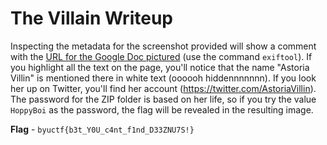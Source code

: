 # The Villain Writeup
Inspecting the metadata for the screenshot provided will show a comment with the [URL for the Google Doc pictured](https://docs.google.com/document/d/1BnPoqSl7GQOST__5iR7Xv7lYB8kSIxFsLYSq9PXaJFY/edit) (use the command `exiftool`). If you highlight all the text on the page, you'll notice that the name "Astoria Villin" is mentioned there in white text (oooooh hiddennnnnnn). If you look her up on Twitter, you'll find her account (https://twitter.com/AstoriaVillin). The password for the ZIP folder is based on her life, so if you try the value `HoppyBoi` as the password, the flag will be revealed in the resulting image.

**Flag** - `byuctf{b3t_Y0U_c4nt_f1nd_D33ZNU7S!}`